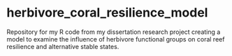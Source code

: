 # herbivore_coral_resilience_model
Repository for my R code from my dissertation research project creating a model to examine the influence of herbivore functional groups on coral reef resilience and alternative stable states.
